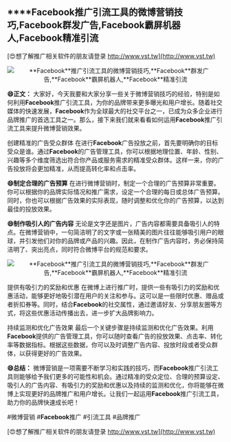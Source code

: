 ## ****Facebook**推广引流工具的微博营销技巧,**Facebook**群发广告,**Facebook**霸屏机器人,**Facebook**精准引流**

[😍想了解推广相关软件的朋友请登录 http://www.vst.tw](http://www.vst.tw)

 <center><img src="https://vst.tw/MP4/tuiguang/png/8.png" alt="**Facebook**推广引流工具的微博营销技巧,**Facebook**群发广告,**Facebook**霸屏机器人,**Facebook**精准引流"></center>

**😄正文：**
大家好，今天我要和大家分享一些关于微博营销技巧的经验，特别是如何利用**Facebook**推广引流工具，为你的品牌带来更多曝光和用户增长。随着社交媒体的快速发展，**Facebook**作为全球最大的社交平台之一，已成为众多企业进行品牌推广的首选工具之一。那么，接下来我们就来看看如何运用**Facebook**推广引流工具来提升微博营销效果。

创建精准的广告受众群体
在进行**Facebook**广告投放之前，首先要明确你的目标受众是谁。通过**Facebook**的广告管理工具，你可以根据地理位置、年龄、性别、兴趣等多个维度筛选出符合你产品或服务需求的精准受众群体。这样一来，你的广告投放将会更加精准，从而提高转化率和点击率。

**😄制定合理的广告预算**
在进行微博营销时，制定一个合理的广告预算非常重要。你可以根据你的品牌实际情况和推广需求，设定一个合理的每日或总体广告预算。同时，你也可以根据广告效果的实际表现，随时调整和优化你的广告预算，以达到最佳的投放效果。

**😄制作吸引人的广告内容**
无论是文字还是图片，广告内容都需要具备吸引人的特点。在微博营销中，一句简洁明了的文字或一张精美的图片往往能够吸引用户的眼球，并引发他们对你的品牌或产品的兴趣。因此，在制作广告内容时，务必保持简洁明了、突出亮点，同时符合微博平台的规范和要求。

 <center><img src="https://vst.tw/MP4/tuiguang/png/4.png" alt="**Facebook**推广引流工具的微博营销技巧,**Facebook**群发广告,**Facebook**霸屏机器人,**Facebook**精准引流"></center>

提供有吸引力的奖励和优惠
在微博上进行推广时，提供一些有吸引力的奖励和优惠活动，能够更好地吸引潜在用户的关注和参与。这可以是一些限时优惠、赠品或者折扣券等。同时，结合**Facebook**的社交属性，通过邀请好友、分享朋友圈等方式，将这些优惠活动传播出去，进一步扩大品牌影响力。

持续监测和优化广告效果
最后一个关键步骤是持续监测和优化广告效果。利用**Facebook**提供的广告管理工具，你可以随时查看广告的投放效果、点击率、转化率等数据指标。根据这些数据，你可以及时调整广告内容、投放时段或者受众群体，以获得更好的广告效果。

**😄总结：**
微博营销是一项需要不断学习和实践的技巧，而**Facebook**推广引流工具则能够给予我们更多的可能性和机会。通过精准的受众定位、合理的预算设定、吸引人的广告内容、有吸引力的奖励和优惠以及持续的监测和优化，你将能够在微博上实现更好的品牌推广和用户增长。让我们一起运用**Facebook**推广引流工具，助力你的品牌快速成长吧！

#微博营销 #**Facebook**推广 #引流工具 #品牌推广

[😍想了解推广相关软件的朋友请登录 http://www.vst.tw](http://www.vst.tw)



